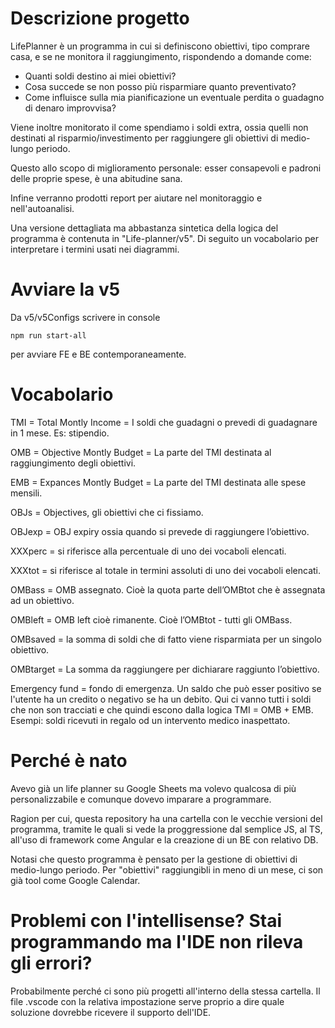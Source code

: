 # Descrizione progetto

LifePlanner è un programma in cui si definiscono obiettivi, tipo comprare casa, e se ne monitora il raggiungimento, rispondendo a domande come:

- Quanti soldi destino ai miei obiettivi? 
- Cosa succede se non posso più risparmiare quanto preventivato? 
- Come influisce sulla mia pianificazione un eventuale perdita o guadagno di denaro improvvisa?

Viene inoltre monitorato il come spendiamo i soldi extra, ossia quelli non destinati al risparmio/investimento per raggiungere gli obiettivi di medio-lungo periodo.  

Questo allo scopo di miglioramento personale: esser consapevoli e padroni delle proprie spese, è una abitudine sana.  

Infine verranno prodotti report per aiutare nel monitoraggio e nell'autoanalisi.

Una versione dettagliata ma abbastanza sintetica della logica del programma è contenuta in "Life-planner/v5". Di seguito un vocabolario per interpretare i termini usati nei diagrammi.

# Avviare la v5

Da v5/v5Configs scrivere in console

`npm run start-all`

per avviare FE e BE contemporaneamente.


# Vocabolario 

TMI = Total Montly Income = I soldi che guadagni o prevedi di guadagnare in 1 mese. Es: stipendio. 

OMB = Objective Montly Budget = La parte del TMI destinata al raggiungimento degli obiettivi. 

EMB = Expances Montly Budget = La parte del TMI destinata alle spese mensili. 

OBJs = Objectives, gli obiettivi che ci fissiamo. 

OBJexp = OBJ expiry ossia quando si prevede di raggiungere l’obiettivo. 

XXXperc = si riferisce alla percentuale di uno dei vocaboli elencati.  

XXXtot = si riferisce al totale in termini assoluti di uno dei vocaboli elencati. 

OMBass = OMB assegnato. Cioè la quota parte dell’OMBtot che è assegnata ad un obiettivo. 

OMBleft = OMB left cioè rimanente. Cioè l’OMBtot - tutti gli OMBass. 

OMBsaved = la somma di soldi che di fatto viene risparmiata per un singolo obiettivo. 

OMBtarget = La somma da raggiungere per dichiarare raggiunto l’obiettivo.

Emergency fund = fondo di emergenza. Un saldo che può esser positivo se l'utente ha un credito o negativo se ha un debito. Qui ci vanno tutti i soldi che non son tracciati e che quindi escono dalla logica TMI = OMB + EMB. Esempi: soldi ricevuti in regalo od un intervento medico inaspettato.

# Perché è nato

Avevo già un life planner su Google Sheets ma volevo qualcosa di più personalizzabile e comunque dovevo imparare a programmare.

Ragion per cui, questa repository ha una cartella con le vecchie versioni del programma, tramite le quali si vede la proggressione dal semplice JS, al TS, all'uso di framework come Angular e la creazione di un BE con relativo DB.

Notasi che questo programma è pensato per la gestione di obiettivi di medio-lungo periodo. Per "obiettivi" raggiungibli in meno di un mese, ci son già tool come Google Calendar.

# Problemi con l'intellisense? Stai programmando ma l'IDE non rileva gli errori? 

Probabilmente perché ci sono più progetti all'interno della stessa cartella.
Il file .vscode con la relativa impostazione serve proprio a dire quale soluzione dovrebbe ricevere il supporto dell'IDE.

